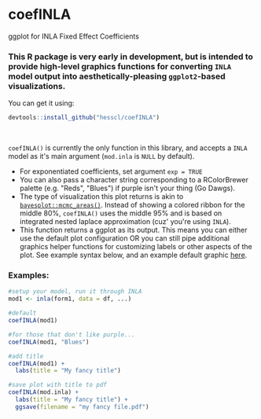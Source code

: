 # coefINLA
ggplot for INLA Fixed Effect Coefficients

### This R package is very early in development, but is intended to provide high-level graphics functions for converting `INLA` model output into aesthetically-pleasing `ggplot2`-based visualizations.

You can get it using:
```r
devtools::install_github("hesscl/coefINLA")
```
 <br>
 
 `coefINLA()` is currently the only function in this library, and accepts a `INLA` model as it's main argument (`mod.inla` is `NULL` by default). 
  - For exponentiated coefficients, set argument `exp = TRUE`
  - You can also pass a character string corresponding to a RColorBrewer palette (e.g. "Reds", "Blues") if purple isn't your thing (Go Dawgs).
  - The type of visualization this plot returns is akin to [`bayesplot::mcmc_areas()`](https://github.com/stan-dev/bayesplot#examples). Instead of showing a colored ribbon for the middle 80%, `coefINLA()` uses the middle 95% and is based on integrated nested laplace approximation (cuz' you're using `INLA`).
  - This function returns a ggplot as its output. This means you can either use the default plot configuration OR you can still pipe additional graphics helper functions for customizing labels or other aspects of the plot. See example syntax below, and an example default graphic [here](https://github.com/hesscl/coefINLA/blob/master/coefINLAclip.png).
  
### Examples:
  
```r
#setup your model, run it through INLA
mod1 <- inla(form1, data = df, ...)

#default
coefINLA(mod1)

#for those that don't like purple...
coefINLA(mod1, "Blues")

#add title
coefINLA(mod1) +
  labs(title = "My fancy title")

#save plot with title to pdf
coefINLA(mod.inla) + 
  labs(title = "My fancy title") +
  ggsave(filename = "my fancy file.pdf")


  ```
